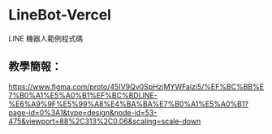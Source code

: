 # LineBot-Vercel
LINE 機器人範例程式碼


## 教學簡報：  
https://www.figma.com/proto/45IV9Qv0SpHzjMYWFaizi5/%EF%BC%BB%E7%B0%A1%E5%A0%B1%EF%BC%BDLINE-%E6%A9%9F%E5%99%A8%E4%BA%BA%E7%B0%A1%E5%A0%B1?page-id=0%3A1&type=design&node-id=53-475&viewport=88%2C313%2C0.06&scaling=scale-down

